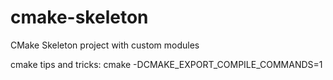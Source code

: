 # cmake-skeleton
CMake Skeleton project with custom modules

cmake tips and tricks:
cmake -DCMAKE_EXPORT_COMPILE_COMMANDS=1
